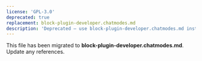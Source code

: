 ```yaml
---
license: 'GPL-3.0'
deprecated: true
replacement: block-plugin-developer.chatmodes.md
description: 'Deprecated – use block-plugin-developer.chatmodes.md instead.'
---
```


This file has been migrated to **block-plugin-developer.chatmodes.md**. Update any references.
